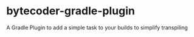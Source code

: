 # bytecoder-gradle-plugin
A Gradle Plugin to add a simple task to your builds to simplify transpiling
